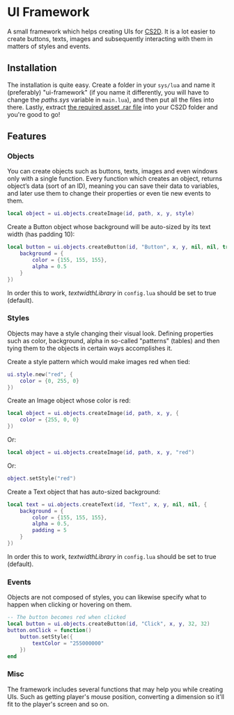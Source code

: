 # UI Framework
A small framework which helps creating UIs for [CS2D](http://www.cs2d.com/). It is a lot easier to create buttons, texts, images and subsequently interacting with them in matters of styles and events.

## Installation
The installation is quite easy. Create a folder in your `sys/lua` and name it (preferably) "ui-framework" (if you name it differently, you will have to change the *paths.sys* variable in `main.lua`), and then put all the files into there. Lastly, extract [the required asset .rar file](https://drive.google.com/open?id=1Grh3Zve3MhMk88av-ni58FS5KQqBDeLd) into your CS2D folder and you're good to go!

## Features

### Objects
You can create objects such as buttons, texts, images and even windows only with a single function. Every function which creates an object, returns object’s data (sort of an ID), meaning you can save their data to variables, and later use them to change their properties or even tie new events to them.
```Lua
local object = ui.objects.createImage(id, path, x, y, style)
```

Create a Button object whose background will be auto-sized by its text width (has padding 10):
```Lua
local button = ui.objects.createButton(id, "Button", x, y, nil, nil, true, 10, {
    background = {
        color = {155, 155, 155},
        alpha = 0.5
    }
})
```
In order this to work, *textwidthLibrary* in `config.lua` should be set to true (default). 

### Styles
Objects may have a style changing their visual look. Defining properties such as color, background, alpha in so-called "patterns" (tables) and then tying them to the objects in certain ways accomplishes it.

Create a style pattern which would make images red when tied:
```Lua
ui.style.new("red", {
    color = {0, 255, 0}
})
```

Create an Image object whose color is red:
```Lua
local object = ui.objects.createImage(id, path, x, y, {
    color = {255, 0, 0}
})
```
Or:
```Lua
local object = ui.objects.createImage(id, path, x, y, "red")
```
Or:
```Lua
object.setStyle("red")
```

Create a Text object that has auto-sized background:
```Lua
local text = ui.objects.createText(id, "Text", x, y, nil, nil, {
    background = {
        color = {155, 155, 155},
        alpha = 0.5,
        padding = 5
    }
})
```
In order this to work, *textwidthLibrary* in `config.lua` should be set to true (default). 

### Events
Objects are not composed of styles, you can likewise specify what to happen when clicking or hovering on them.
```Lua
-- The button becomes red when clicked
local button = ui.objects.createButton(id, "Click", x, y, 32, 32)
button.onClick = function()
    button.setStyle({
        textColor = "255000000"
    })
end
 ```
### Misc
The framework includes several functions that may help you while creating UIs. Such as getting player's mouse position, converting a dimension so it'll fit to the player's screen and so on.
